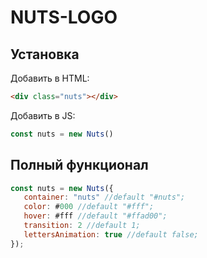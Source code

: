 # NUTS-LOGO
## Установка

Добавить в HTML:
```html
<div class="nuts"></div>
```

Добавить в JS:
```javascript
const nuts = new Nuts()
```
  
## Полный функционал
```javascript
const nuts = new Nuts({
   container: "nuts" //default "#nuts";
   color: #000 //default "#fff";
   hover: #fff //default "#ffad00";
   transition: 2 //default 1;
   lettersAnimation: true //default false;
});
```





 
